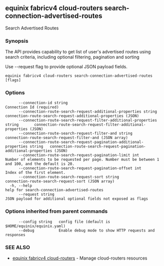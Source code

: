 ## equinix fabricv4 cloud-routers search-connection-advertised-routes

Search Advertised Routes

### Synopsis

The API provides capability to get list of user's advertised routes using search criteria, including optional filtering, pagination and sorting

Use --request flag to provide optional JSON payload fields.

```
equinix fabricv4 cloud-routers search-connection-advertised-routes [flags]
```

### Options

```
      --connection-id string                                                      Connection Id (required)
      --connection-route-search-request-additional-properties string              connection-route-search-request-additional-properties (JSON)
      --connection-route-search-request-filter-additional-properties string       connection-route-search-request-filter-additional-properties (JSON)
      --connection-route-search-request-filter-and string                         connection-route-search-request-filter-and (JSON array)
      --connection-route-search-request-pagination-additional-properties string   connection-route-search-request-pagination-additional-properties (JSON)
      --connection-route-search-request-pagination-limit int                      Number of elements to be requested per page. Number must be between 1 and 100, and the default is 20.
      --connection-route-search-request-pagination-offset int                     Index of the first element.
      --connection-route-search-request-sort string                               connection-route-search-request-sort (JSON array)
  -h, --help                                                                      help for search-connection-advertised-routes
      --request string                                                            JSON payload for additional optional fields not exposed as flags
```

### Options inherited from parent commands

```
      --config string   config file (default is $HOME/equinix/equinix.yaml)
      --debug           Enable debug mode to show HTTP requests and responses
```

### SEE ALSO

* [equinix fabricv4 cloud-routers](equinix_fabricv4_cloud-routers.md)	 - Manage cloud-routers resources

